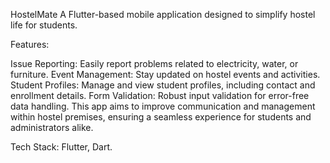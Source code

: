 HostelMate
A Flutter-based mobile application designed to simplify hostel life for students.

Features:

Issue Reporting: Easily report problems related to electricity, water, or furniture.
Event Management: Stay updated on hostel events and activities.
Student Profiles: Manage and view student profiles, including contact and enrollment details.
Form Validation: Robust input validation for error-free data handling.
This app aims to improve communication and management within hostel premises, ensuring a seamless experience for students and administrators alike.

Tech Stack: Flutter, Dart.
